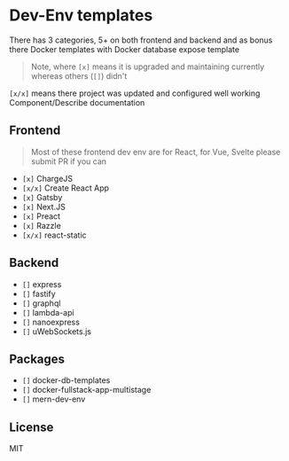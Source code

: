 # Dev-Env templates

There has 3 categories, 5+ on both frontend and backend and as bonus there Docker templates with Docker database expose template

> Note, where `[x]` means it is upgraded and maintaining currently whereas others (`[]`) didn't

`[x/x]` means there project was updated and configured well working Component/Describe documentation

## Frontend

> Most of these frontend dev env are for React, for Vue, Svelte please submit PR if you can

- `[x]` ChargeJS
- `[x/x]` Create React App
- `[x]` Gatsby
- `[x]` Next.JS
- `[x]` Preact
- `[x]` Razzle
- `[x/x]` react-static

## Backend

- `[]` express
- `[]` fastify
- `[]` graphql
- `[]` lambda-api
- `[]` nanoexpress
- `[]` uWebSockets.js

## Packages

- `[]` docker-db-templates
- `[]` docker-fullstack-app-multistage
- `[]` mern-dev-env

## License

MIT
